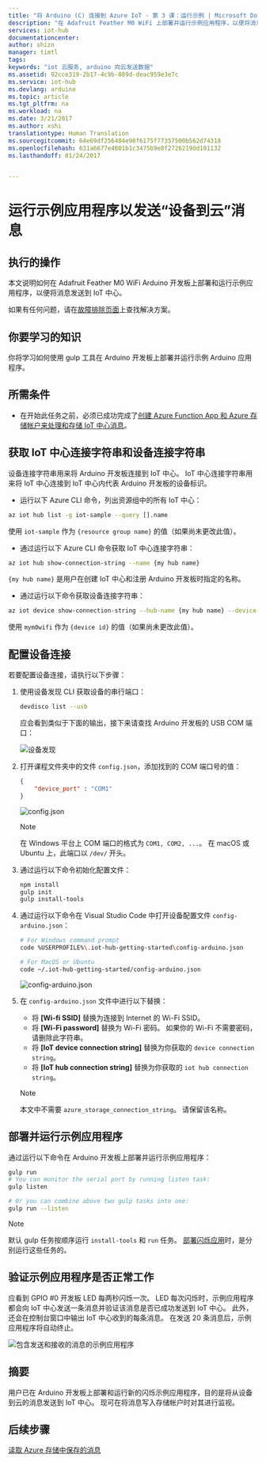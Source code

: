 ```yaml
---
title: "将 Arduino (C) 连接到 Azure IoT - 第 3 课：运行示例 | Microsoft Docs"
description: "在 Adafruit Feather M0 WiFi 上部署并运行示例应用程序，以便将消息发送到 IoT 中心并使 LED 闪烁。"
services: iot-hub
documentationcenter: 
author: shizn
manager: timtl
tags: 
keywords: "iot 云服务, arduino 向云发送数据"
ms.assetid: 92cce319-2b17-4c9b-889d-deac959e3e7c
ms.service: iot-hub
ms.devlang: arduino
ms.topic: article
ms.tgt_pltfrm: na
ms.workload: na
ms.date: 3/21/2017
ms.author: xshi
translationtype: Human Translation
ms.sourcegitcommit: 64e69df256404e98f6175f77357500b562d74318
ms.openlocfilehash: 631a6677e4801b1c3475b9e8f2726219dd101132
ms.lasthandoff: 01/24/2017


---
```

# <a name="run-a-sample-application-to-send-device-to-cloud-messages"></a>运行示例应用程序以发送“设备到云”消息
## <a name="what-you-will-do"></a>执行的操作
本文说明如何在 Adafruit Feather M0 WiFi Arduino 开发板上部署和运行示例应用程序，以便将消息发送到 IoT 中心。

如果有任何问题，请在[故障排除页面][troubleshooting]上查找解决方案。

## <a name="what-you-will-learn"></a>你要学习的知识
你将学习如何使用 gulp 工具在 Arduino 开发板上部署并运行示例 Arduino 应用程序。

## <a name="what-you-need"></a>所需条件
* 在开始此任务之前，必须已成功完成了[创建 Azure Function App 和 Azure 存储帐户来处理和存储 IoT 中心消息][process-and-store-iot-hub-messages]。

## <a name="get-your-iot-hub-and-device-connection-strings"></a>获取 IoT 中心连接字符串和设备连接字符串
设备连接字符串用来将 Arduino 开发板连接到 IoT 中心。 IoT 中心连接字符串用来将 IoT 中心连接到 IoT 中心内代表 Arduino 开发板的设备标识。

* 运行以下 Azure CLI 命令，列出资源组中的所有 IoT 中心：

```bash
az iot hub list -g iot-sample --query [].name
```

使用 `iot-sample` 作为 `{resource group name}` 的值（如果尚未更改此值）。

* 通过运行以下 Azure CLI 命令获取 IoT 中心连接字符串：

```bash
az iot hub show-connection-string --name {my hub name}
```

`{my hub name}` 是用户在创建 IoT 中心和注册 Arduino 开发板时指定的名称。

* 通过运行以下命令获取设备连接字符串：

```bash
az iot device show-connection-string --hub-name {my hub name} --device-id mym0wifi
```

使用 `mym0wifi` 作为 `{device id}` 的值（如果尚未更改此值）。
## <a name="configure-the-device-connection"></a>配置设备连接
若要配置设备连接，请执行以下步骤：

1. 使用设备发现 CLI 获取设备的串行端口：

   ```bash
   devdisco list --usb
   ```

   应会看到类似于下面的输出，接下来请查找 Arduino 开发板的 USB COM 端口：

   ![设备发现][device-discovery]

2. 打开课程文件夹中的文件 `config.json`，添加找到的 COM 端口号的值：

   ```json
   {
       "device_port" : "COM1"
   }
   ```

   ![config.json][config-json]

   > [!NOTE]
   > 在 Windows 平台上 COM 端口的格式为 `COM1, COM2, ...`。 在 macOS 或 Ubuntu 上，此端口以 `/dev/` 开头。

3. 通过运行以下命令初始化配置文件：

   ```bash
   npm install
   gulp init
   gulp install-tools
   ```
4. 通过运行以下命令在 Visual Studio Code 中打开设备配置文件 `config-arduino.json`：

   ```bash
   # For Windows command prompt
   code %USERPROFILE%\.iot-hub-getting-started\config-arduino.json

   # For MacOS or Ubuntu
   code ~/.iot-hub-getting-started/config-arduino.json
   ```

   ![config-arduino.json][config-arduino-json]

5. 在 `config-arduino.json` 文件中进行以下替换：

   * 将 **[Wi-fi SSID]** 替换为连接到 Internet 的 Wi-Fi SSID。
   * 将 **[Wi-Fi password]** 替换为 Wi-Fi 密码。 如果你的 Wi-Fi 不需要密码，请删除此字符串。
   * 将 **[IoT device connection string]** 替换为你获取的 `device connection string`。
   * 将 **[IoT hub connection string]** 替换为你获取的 `iot hub connection string`。

   > [!NOTE]
   > 本文中不需要 `azure_storage_connection_string`。 请保留该名称。

## <a name="deploy-and-run-the-sample-application"></a>部署并运行示例应用程序
通过运行以下命令在 Arduino 开发板上部署并运行示例应用程序：

```bash
gulp run
# You can monitor the serial port by running listen task:
gulp listen

# Or you can combine above two gulp tasks into one:
gulp run --listen
```

> [!NOTE]
> 默认 gulp 任务按顺序运行 `install-tools` 和 `run` 任务。 [部署闪烁应用][deployed-the-blink-app]时，是分别运行这些任务的。

## <a name="verify-that-the-sample-application-works"></a>验证示例应用程序是否正常工作
应看到 GPIO #0 开发板 LED 每两秒闪烁一次。 LED 每次闪烁时，示例应用程序都会向 IoT 中心发送一条消息并验证该消息是否已成功发送到 IoT 中心。 此外，还会在控制台窗口中输出 IoT 中心收到的每条消息。 在发送 20 条消息后，示例应用程序将自动终止。

![包含发送和接收的消息的示例应用程序][sample-application-with-sent-and-received-messages]

## <a name="summary"></a>摘要
用户已在 Arduino 开发板上部署和运行新的闪烁示例应用程序，目的是将从设备到云的消息发送到 IoT 中心。 现可在将消息写入存储帐户时对其进行监视。

## <a name="next-steps"></a>后续步骤
[读取 Azure 存储中保存的消息][read-messages-persisted-in-azure-storage]
<!-- Images and links -->

[troubleshooting]: iot-hub-adafruit-feather-m0-wifi-kit-arduino-troubleshooting.md
[process-and-store-iot-hub-messages]: iot-hub-adafruit-feather-m0-wifi-kit-arduino-lesson3-deploy-resource-manager-template.md
[device-discovery]: media/iot-hub-adafruit-feather-m0-wifi-lessons/lesson1/device_discovery.png
[config-json]: media/iot-hub-adafruit-feather-m0-wifi-lessons/lesson1/vscode-config-mac.png
[config-arduino-json]: media/iot-hub-adafruit-feather-m0-wifi-lessons/lesson3/config-arduino.png
[deployed-the-blink-app]: iot-hub-adafruit-feather-m0-wifi-kit-arduino-lesson1-deploy-blink-app.md
[sample-application-with-sent-and-received-messages]: media/iot-hub-adafruit-feather-m0-wifi-lessons/lesson3/gulp_run_arduino.png
[read-messages-persisted-in-azure-storage]: iot-hub-adafruit-feather-m0-wifi-kit-arduino-lesson3-read-table-storage.md
